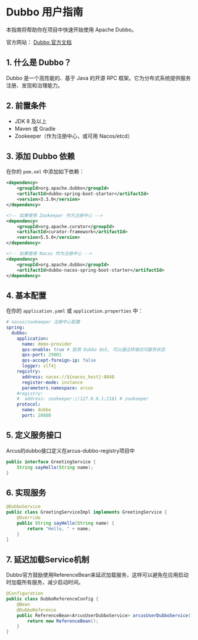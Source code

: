 # Dubbo 用户指南

本指南将帮助你在项目中快速开始使用 Apache Dubbo。 

官方网站： [Dubbo 官方文档](https://cn.dubbo.apache.org/zh-cn/overview/what/)

## 1. 什么是 Dubbo？
Dubbo 是一个高性能的、基于 Java 的开源 RPC 框架。它为分布式系统提供服务注册、发现和治理能力。

## 2. 前置条件
- JDK 8 及以上
- Maven 或 Gradle
- Zookeeper（作为注册中心，或可用 Nacos/etcd）

## 3. 添加 Dubbo 依赖
在你的 `pom.xml` 中添加如下依赖：

```xml
<dependency>
    <groupId>org.apache.dubbo</groupId>
    <artifactId>dubbo-spring-boot-starter</artifactId>
    <version>3.3.0</version>
</dependency>

<!-- 如果使用 Zookeeper 作为注册中心 -->
<dependency>
    <groupId>org.apache.curator</groupId>
    <artifactId>curator-framework</artifactId>
    <version>5.5.0</version>
</dependency>

<!-- 如果使用 Nacos 作为注册中心 -->
<dependency>
    <groupId>org.apache.dubbo</groupId>
    <artifactId>dubbo-nacos-spring-boot-starter</artifactId>
</dependency>
```

## 4. 基本配置
在你的 `application.yaml` 或 `application.properties` 中：

```yaml
# nacos/zookeeper 注册中心配置
spring:
  dubbo:
    application:
      name: demo-provider
      qos-enable: true # 启用 Dubbo QoS, 可以通过终端访问服务状态
      qos-port: 29001
      qos-accept-foreign-ip: false
      logger: slf4j
    registry:
      address: nacos://${nacos_host}:8848
      register-mode: instance
      parameters.namespace: arcus
    #registry:
    #  address: zookeeper://127.0.0.1:2181 # zookeeper
    protocol:
      name: dubbo
      port: 20880
```

## 5. 定义服务接口

Arcus的dubbo接口定义在arcus-dubbo-registry项目中

```java
public interface GreetingService {
    String sayHello(String name);
}
```

## 6. 实现服务
```java
@DubboService
public class GreetingServiceImpl implements GreetingService {
    @Override
    public String sayHello(String name) {
        return "Hello, " + name;
    }
}
```

## 7. 延迟加载Service机制

Dubbo官方鼓励使用ReferenceBean来延迟加载服务，这样可以避免在应用启动时加载所有服务，减少启动时间。

```java
@Configuration
public class DubboReferenceConfig {
    @Bean
    @DubboReference
    public ReferenceBean<ArcusUserDubboService> arcusUserDubboService() {
        return new ReferenceBean();
    }
}
```